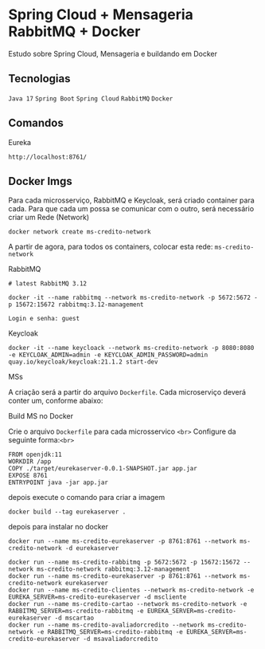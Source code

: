 # Spring Cloud + Mensageria RabbitMQ + Docker

Estudo sobre Spring Cloud, Mensageria e buildando em Docker

## Tecnologias

`Java 17`
`Spring Boot`
`Spring Cloud`
`RabbitMQ`
`Docker`

## Comandos

Eureka

```
http://localhost:8761/
```

## Docker Imgs

Para cada microsserviço, RabbitMQ e Keycloak, será criado container para cada. Para que cada um possa se comunicar com o outro, será necessário criar um Rede (Network)

```
docker network create ms-credito-network

```

A partir de agora, para todos os containers, colocar esta rede: `ms-credito-network`

RabbitMQ

```
# latest RabbitMQ 3.12

docker -it --name rabbitmq --network ms-credito-network -p 5672:5672 -p 15672:15672 rabbitmq:3.12-management

Login e senha: guest

```

Keycloak

```
docker -it --name keycloack --network ms-credito-network -p 8080:8080 -e KEYCLOAK_ADMIN=admin -e KEYCLOAK_ADMIN_PASSWORD=admin quay.io/keycloak/keycloak:21.1.2 start-dev
```

MSs

A criação será a partir do arquivo `Dockerfile`. Cada microserviço deverá conter um, conforme abaixo:

Build MS no Docker

Crie o arquivo `Dockerfile` para cada microsservico `<br>`
Configure da seguinte forma:`<br>`

```
FROM openjdk:11
WORKDIR /app
COPY ./target/eurekaserver-0.0.1-SNAPSHOT.jar app.jar
EXPOSE 8761
ENTRYPOINT java -jar app.jar
```

depois execute o comando para criar a imagem

```
docker build --tag eurekaserver .
```

depois para instalar no docker

```
docker run --name ms-credito-eurekaserver -p 8761:8761 --network ms-credito-network -d eurekaserver

```

```
docker run --name ms-credito-rabbitmq -p 5672:5672 -p 15672:15672 --network ms-credito-network rabbitmq:3.12-management
docker run --name ms-credito-eurekaserver -p 8761:8761 --network ms-credito-network eurekaserver
docker run --name ms-credito-clientes --network ms-credito-network -e EUREKA_SERVER=ms-credito-eurekaserver -d mscliente
docker run --name ms-credito-cartao --network ms-credito-network -e RABBITMQ_SERVER=ms-credito-rabbitmq -e EUREKA_SERVER=ms-credito-eurekaserver -d mscartao
docker run --name ms-credito-avaliadorcredito --network ms-credito-network -e RABBITMQ_SERVER=ms-credito-rabbitmq -e EUREKA_SERVER=ms-credito-eurekaserver -d msavaliadorcredito

```
